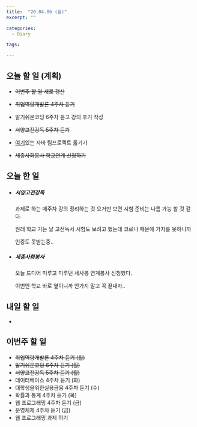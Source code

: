 ```yaml
---
title:  "20.04.06 (월)"
excerpt: ""

categories:
  - Diary

tags:

---
```


## 오늘 할 일 (계획)

- ~~이번주 할 일 새로 갱신~~
- ~~취업역량개발론 4주차 듣기~~

- 알기쉬운코딩 6주차 듣고 강의 후기 작성

- ~~서양고전강독 5주차 듣기~~

- [여기](https://nam-ki-bok.github.io/KibokWebPortfolio/)있는 자바 팀프로젝트 옮기기

- ~~세종사회봉사 학교연계 신청하기~~



## 오늘 한 일

- ##### 서양고전강독

  과제로 하는 매주차 강의 정리하는 것 요거만 보면 시험 준비는 나름 가능 할 것 같다.
  
  원래 학교 가는 날 고전독서 시험도 보려고 했는데 코로나 때문에 가지를 못하니까
  
  인증도 못받는중..
  
- ##### 세종사회봉사

  오늘 드디어 미루고 미루던 세사봉 연계봉사 신청했다.

  이번엔 학교 바로 옆이니까 안가지 말고 꼭 끝내자..

  



## 내일 할 일

- 

  



## 이번주 할 일

- ~~취업역량개발론 4주차 듣기 (월)~~
- ~~알기쉬운코딩 6주차 듣기 (월)~~
- ~~서양고전강독 5주차 듣기 (월)~~
- 데이터베이스 4주차 듣기 (화)
- 대학생을위한실용금융 4주차 듣기 (수)
- 확률과 통계 4주차 듣기 (목)
- 웹 프로그래밍 4주차 듣기 (금)
- 운영체제 4주차 듣기 (금)
- 웹 프로그래밍 과제 하기